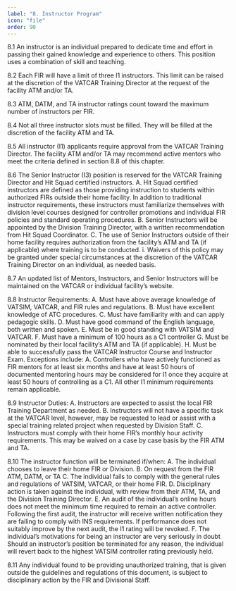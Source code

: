 ```yaml
---
label: "8. Instructor Program"
icon: "file"
order: 90
---
```


8.1 An instructor is an individual prepared to dedicate time and effort in passing their gained knowledge and experience to others. This position uses a combination of skill and teaching.

8.2 Each FIR will have a limit of three I1 instructors. This limit can be raised at the discretion of the VATCAR Training Director at the request of the facility ATM and/or TA.

8.3 ATM, DATM, and TA instructor ratings count toward the maximum number of instructors per FIR.

8.4 Not all three instructor slots must be filled. They will be filled at the discretion of the facility ATM and TA.

8.5 All instructor (I1) applicants require approval from the VATCAR Training Director. The facility ATM and/or TA may recommend active mentors who meet the criteria defined in section 8.8 of this chapter.

8.6 The Senior Instructor (I3) position is reserved for the VATCAR Training Director and Hit Squad certified instructors.
A. Hit Squad certified instructors are defined as those providing instruction to students within authorized FIRs outside their home facility. In addition to traditional instructor requirements, these instructors must familiarize themselves with division level courses designed for controller promotions and individual FIR policies and standard operating procedures.
B. Senior Instructors will be appointed by the Division Training Director, with a written recommendation from Hit Squad Coordinator.
C. The use of Senior Instructors outside of their home facility requires authorization from the facility’s ATM and TA (if applicable) where training is to be conducted.
i. Waivers of this policy may be granted under special circumstances at the discretion of the VATCAR Training Director on an individual, as needed basis.

8.7 An updated list of Mentors, Instructors, and Senior Instructors will be maintained on the VATCAR or individual facility’s website.

8.8 Instructor Requirements:
A. Must have above average knowledge of VATSIM, VATCAR, and FIR rules and regulations.
B. Must have excellent knowledge of ATC procedures.
C. Must have familiarity with and can apply pedagogic skills.
D. Must have good command of the English language, both written and spoken.
E. Must be in good standing with VATSIM and VATCAR.
F. Must have a minimum of 100 hours as a C1 controller
G. Must be nominated by their local facility’s ATM and TA (if applicable).
H. Must be able to successfully pass the VATCAR Instructor Course and Instructor Exam.
Exceptions include:
A. Controllers who have actively functioned as FIR mentors for at least six months and have at least 50 hours of documented mentoring hours may be considered for I1 once they acquire at least 50 hours of controlling as a C1. All other I1 minimum requirements remain applicable.

8.9 Instructor Duties:
A. Instructors are expected to assist the local FIR Training Department as needed.
B. Instructors will not have a specific task at the VATCAR level, however, may be requested to lead or assist with a special training related project when requested by Division Staff.
C. Instructors must comply with their home FIR’s monthly hour activity requirements. This may be waived on a case by case basis by the FIR ATM and TA.

8.10 The instructor function will be terminated if/when:
A. The individual chooses to leave their home FIR or Division.
B. On request from the FIR ATM, DATM, or TA
C. The individual fails to comply with the general rules and regulations of VATSIM, VATCAR, or their home FIR.
D. Disciplinary action is taken against the individual, with review from their ATM, TA, and the Division Training Director.
E. An audit of the individual’s online hours does not meet the minimum time required to remain an active controller. Following the first audit, the instructor will receive written notification they are failing to comply with INS requirements. If performance does not suitably improve by the next audit, the I1 rating will be revoked.
F. The individual’s motivations for being an instructor are very seriously in doubt Should an instructor’s position be terminated for any reason, the individual will revert back to the highest VATSIM controller rating previously held.

8.11 Any individual found to be providing unauthorized training, that is given outside the guidelines and regulations of this document, is subject to disciplinary action by the FIR and Divisional Staff.